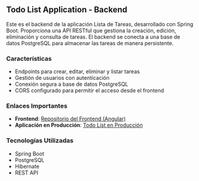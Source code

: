 ## Todo List Application - Backend

Este es el backend de la aplicación Lista de Tareas, desarrollado con Spring Boot. Proporciona una API RESTful que gestiona la creación, edición, eliminación y consulta de tareas. El backend se conecta a una base de datos PostgreSQL para almacenar las tareas de manera persistente.

### Características
- Endpoints para crear, editar, eliminar y listar tareas
- Gestión de usuarios con autenticación
- Conexión segura a base de datos PostgreSQL
- CORS configurado para permitir el acceso desde el frontend

### Enlaces Importantes
- **Frontend**: [Repositorio del Frontend (Angular)](https://github.com/sava4632/todo-list-angular)
- **Aplicación en Producción**: [Todo List en Producción](https://todolist-sava4632.netlify.app/)

### Tecnologías Utilizadas
- Spring Boot
- PostgreSQL
- Hibernate
- REST API
